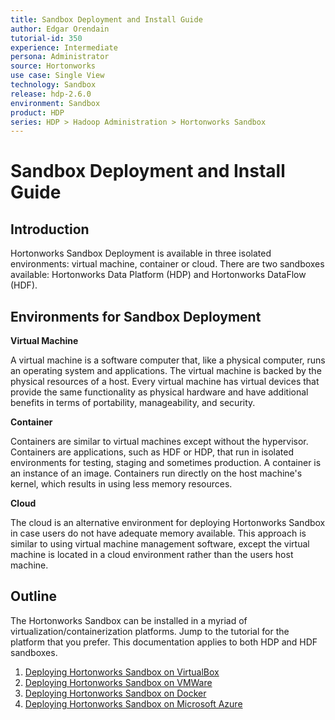 ```yaml
---
title: Sandbox Deployment and Install Guide
author: Edgar Orendain
tutorial-id: 350
experience: Intermediate
persona: Administrator
source: Hortonworks
use case: Single View
technology: Sandbox
release: hdp-2.6.0
environment: Sandbox
product: HDP
series: HDP > Hadoop Administration > Hortonworks Sandbox
---
```



# Sandbox Deployment and Install Guide

## Introduction

Hortonworks Sandbox Deployment is available in three isolated environments: virtual machine, container or cloud. There are two sandboxes available: Hortonworks Data Platform (HDP) and Hortonworks DataFlow (HDF).

## Environments for Sandbox Deployment

**Virtual Machine**

A virtual machine is a software computer that, like a physical computer, runs an operating system and applications. The virtual machine is backed by the physical resources of a host. Every virtual machine has virtual devices that provide the same functionality as physical hardware and have additional benefits in terms of portability, manageability, and security.

**Container**

Containers are similar to virtual machines except without the hypervisor. Containers are applications, such as HDF or HDP, that run in isolated environments for testing, staging and sometimes production. A container is an instance of an image. Containers run directly on the host machine's kernel, which results in using less memory resources.

**Cloud**

The cloud is an alternative environment for deploying Hortonworks Sandbox in case users do not have adequate memory available. This approach is similar to using virtual machine management software, except the virtual machine is located in a cloud environment rather than the users host machine.

## Outline

The Hortonworks Sandbox can be installed in a myriad of virtualization/containerization platforms. Jump to the tutorial for the platform that you prefer.  This documentation applies to both HDP and HDF sandboxes.

1.  [Deploying Hortonworks Sandbox on VirtualBox](https://hortonworks.com/tutorial/sandbox-deployment-and-install-guide/section/1/)
2.  [Deploying Hortonworks Sandbox on VMWare](https://hortonworks.com/tutorial/sandbox-deployment-and-install-guide/section/2/)
3.  [Deploying Hortonworks Sandbox on Docker](https://hortonworks.com/tutorial/sandbox-deployment-and-install-guide/section/3/)
4.  [Deploying Hortonworks Sandbox on Microsoft Azure](https://hortonworks.com/tutorial/sandbox-deployment-and-install-guide/section/4/)
